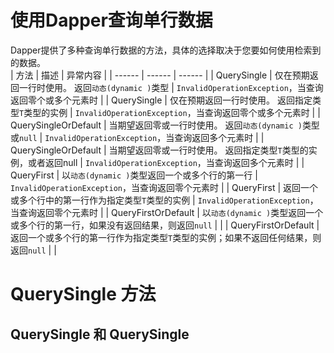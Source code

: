 # 使用Dapper查询单行数据
Dapper提供了多种查询单行数据的方法，具体的选择取决于您要如何使用检索到的数据。   
| 方法 | 描述 | 异常内容 |
| ------ | ------ | ------ |
| QuerySingle | 仅在预期返回一行时使用。 返回`动态(dynamic )`类型 | `InvalidOperationException`，当查询返回零个或多个元素时 |
| QuerySingle<T> | 仅在预期返回一行时使用。 返回指定类型`T`类型的实例 | `InvalidOperationException`，当查询返回零个或多个元素时 |
| QuerySingleOrDefault | 当期望返回零或一行时使用。 返回`动态(dynamic )`类型或`null` | `InvalidOperationException`，当查询返回多个元素时 |
| QuerySingleOrDefault<T> | 当期望返回零或一行时使用。 返回指定类型`T`类型的实例，或者返回null | `InvalidOperationException`，当查询返回多个元素时 |
| QueryFirst | 以`动态(dynamic )`类型返回一个或多个行的第一行 | `InvalidOperationException`，当查询返回零个元素时 |
| QueryFirst<T> | 返回一个或多个行中的第一行作为指定类型`T`类型的实例 | `InvalidOperationException`，当查询返回零个元素时 |
| QueryFirstOrDefault | 以`动态(dynamic )`类型返回一个或多个行的第一行，如果没有返回结果，则返回`null` |  |
| QueryFirstOrDefault<T> | 返回一个或多个行的第一行作为指定类型`T`类型的实例；如果不返回任何结果，则返回`null` |  | 
# QuerySingle 方法
## QuerySingle 和 QuerySingle<T> 

